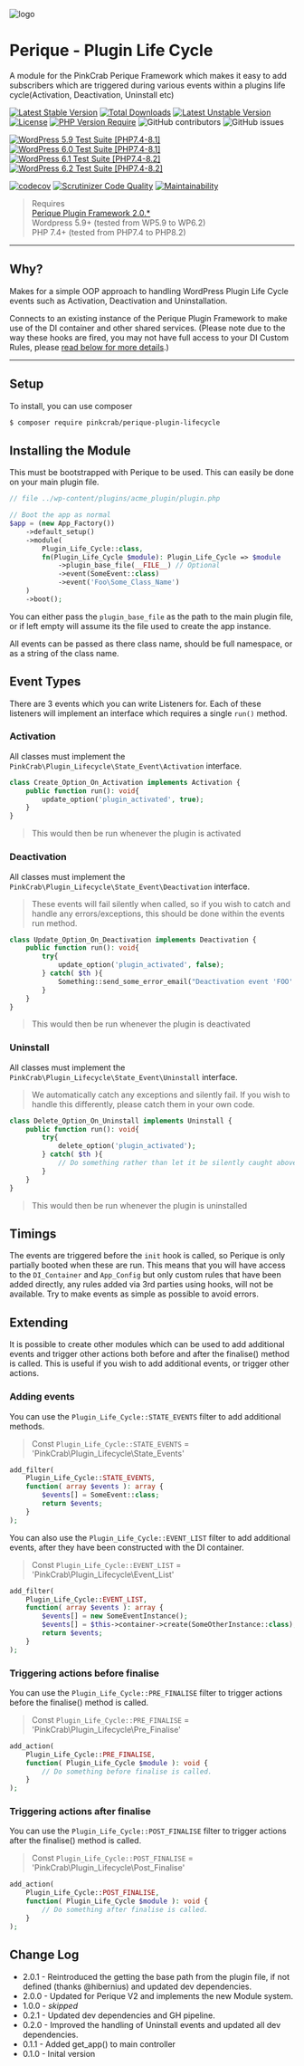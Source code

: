 ![logo](../../assets/cards/Plugin-Lifecyle.jpg "Pink Crab")

# Perique - Plugin Life Cycle 

A module for the PinkCrab Perique Framework which makes it easy to add subscribers which are triggered during various events within a plugins life cycle(Activation, Deactivation, Uninstall etc)

[![Latest Stable Version](http://poser.pugx.org/pinkcrab/perique-plugin-lifecycle/v)](https://packagist.org/packages/pinkcrab/perique-plugin-lifecycle) [![Total Downloads](http://poser.pugx.org/pinkcrab/perique-plugin-lifecycle/downloads)](https://packagist.org/packages/pinkcrab/perique-plugin-lifecycle) [![Latest Unstable Version](http://poser.pugx.org/pinkcrab/perique-plugin-lifecycle/v/unstable)](https://packagist.org/packages/pinkcrab/perique-plugin-lifecycle) [![License](http://poser.pugx.org/pinkcrab/perique-plugin-lifecycle/license)](https://packagist.org/packages/pinkcrab/perique-plugin-lifecycle) [![PHP Version Require](http://poser.pugx.org/pinkcrab/perique-plugin-lifecycle/require/php)](https://packagist.org/packages/pinkcrab/perique-plugin-lifecycle)
![GitHub contributors](https://img.shields.io/github/contributors/Pink-Crab/Perique_Plugin_Life_Cycle?label=Contributors)
![GitHub issues](https://img.shields.io/github/issues-raw/Pink-Crab/Perique_Plugin_Life_Cycle)

[![WordPress 5.9 Test Suite [PHP7.4-8.1]](https://github.com/Pink-Crab/Perique_Plugin_Life_Cycle/actions/workflows/WP_5_9.yaml/badge.svg)](https://github.com/Pink-Crab/Perique_Plugin_Life_Cycle/actions/workflows/WP_5_9.yaml)
[![WordPress 6.0 Test Suite [PHP7.4-8.1]](https://github.com/Pink-Crab/Perique_Plugin_Life_Cycle/actions/workflows/WP_6_0.yaml/badge.svg)](https://github.com/Pink-Crab/Perique_Plugin_Life_Cycle/actions/workflows/WP_6_0.yaml)
[![WordPress 6.1 Test Suite [PHP7.4-8.2]](https://github.com/Pink-Crab/Perique_Plugin_Life_Cycle/actions/workflows/WP_6_1.yaml/badge.svg)](https://github.com/Pink-Crab/Perique_Plugin_Life_Cycle/actions/workflows/WP_6_1.yaml)
[![WordPress 6.2 Test Suite [PHP7.4-8.2]](https://github.com/Pink-Crab/Perique_Plugin_Life_Cycle/actions/workflows/WP_6_2.yaml/badge.svg)](https://github.com/Pink-Crab/Perique_Plugin_Life_Cycle/actions/workflows/WP_6_2.yaml)

[![codecov](https://codecov.io/gh/Pink-Crab/Perique_Plugin_Life_Cycle/branch/master/graph/badge.svg?token=Xucv38xrsa)](https://codecov.io/gh/Pink-Crab/Perique_Plugin_Life_Cycle)
[![Scrutinizer Code Quality](https://scrutinizer-ci.com/g/Pink-Crab/Perique_Plugin_Life_Cycle/badges/quality-score.png?b=master)](https://scrutinizer-ci.com/g/Pink-Crab/Perique_Plugin_Life_Cycle/?branch=master)
[![Maintainability](https://api.codeclimate.com/v1/badges/27aa086ac22f0996516a/maintainability)](https://codeclimate.com/github/Pink-Crab/Perique_Plugin_Life_Cycle/maintainability)


> Requires  
> [Perique Plugin Framework 2.0.*](https://perique.info)  
> Wordpress 5.9+ (tested from WP5.9 to WP6.2)  
> PHP 7.4+ (tested from PHP7.4 to PHP8.2)  

****

## Why? ##

Makes for a simple OOP approach to handling WordPress Plugin Life Cycle events such as Activation, Deactivation and Uninstallation.

Connects to an existing instance of the Perique Plugin Framework to make use of the DI container and other shared services. (Please note due to the way these hooks are fired, you may not have full access to your DI Custom Rules, please [read below for more details](#Timings).)

****

## Setup ##

To install, you can use composer
```bash
$ composer require pinkcrab/perique-plugin-lifecycle
```

## Installing the Module

This must be bootstrapped with Perique to be used. This can easily be done on your main plugin file.

```php
// file ../wp-content/plugins/acme_plugin/plugin.php

// Boot the app as normal
$app = (new App_Factory())
    ->default_setup()
    ->module(
        Plugin_Life_Cycle::class, 
        fn(Plugin_Life_Cycle $module): Plugin_Life_Cycle => $module
            ->plugin_base_file(__FILE__) // Optional
            ->event(SomeEvent::class)
            ->event('Foo\Some_Class_Name')
    )
    ->boot();
```

You can either pass the `plugin_base_file` as the path to the main plugin file, or if left empty will assume its the file used to create the app instance.

All events can be passed as there class name, should be full namespace, or as a string of the class name.

## Event Types ##

There are 3 events which you can write Listeners for. Each of these listeners will implement an interface which requires a single `run()` method.

### Activation

All classes must implement the `PinkCrab\Plugin_Lifecycle\State_Event\Activation` interface.

```php
class Create_Option_On_Activation implements Activation {
    public function run(): void{
        update_option('plugin_activated', true);
    }
}
```
> This would then be run whenever the plugin is activated

### Deactivation

All classes must implement the `PinkCrab\Plugin_Lifecycle\State_Event\Deactivation` interface.

> These events will fail silently when called, so if you wish to catch and handle any errors/exceptions, this should be done within the events run method.

```php
class Update_Option_On_Deactivation implements Deactivation {
    public function run(): void{
        try{
            update_option('plugin_activated', false);
        } catch( $th ){
            Something::send_some_error_email("Deactivation event 'FOO' threw exception during run()", $th->getMessage());
        }
    }
}
```
> This would then be run whenever the plugin is deactivated

### Uninstall

All classes must implement the `PinkCrab\Plugin_Lifecycle\State_Event\Uninstall` interface.

> We automatically catch any exceptions and silently fail. If you wish to handle this differently, please catch them in your own code.


```php
class Delete_Option_On_Uninstall implements Uninstall {
    public function run(): void{
        try{
            delete_option('plugin_activated');
        } catch( $th ){
            // Do something rather than let it be silently caught above!
        }
    }
}
```
> This would then be run whenever the plugin is uninstalled

## Timings

The events are triggered before the `init` hook is called, so Perique is only partially booted when these are run. This means that you will have access to the `DI_Container` and `App_Config` but only custom rules that have been added directly, any rules added via 3rd parties using hooks, will not be available. Try to make events as simple as possible to avoid errors. 

## Extending 

It is possible to create other modules which can be used to add additional events and trigger other actions both before and after the finalise() method is called. This is useful if you wish to add additional events, or trigger other actions.

### Adding events

You can use the `Plugin_Life_Cycle::STATE_EVENTS` filter to add additional methods.
> Const `Plugin_Life_Cycle::STATE_EVENTS` = 'PinkCrab\Plugin_Lifecycle\State_Events'

```php
add_filter(
    Plugin_Life_Cycle::STATE_EVENTS,
    function( array $events ): array {
        $events[] = SomeEvent::class;
        return $events;
    }
);
```

You can also use the `Plugin_Life_Cycle::EVENT_LIST` filter to add additional events, after they have been constructed with the DI container.
> Const `Plugin_Life_Cycle::EVENT_LIST` = 'PinkCrab\Plugin_Lifecycle\Event_List'

```php
add_filter(
    Plugin_Life_Cycle::EVENT_LIST,
    function( array $events ): array {
        $events[] = new SomeEventInstance();
        $events[] = $this->container->create(SomeOtherInstance::class);
        return $events;
    }
);
```

### Triggering actions before finalise

You can use the `Plugin_Life_Cycle::PRE_FINALISE` filter to trigger actions before the finalise() method is called.

> Const `Plugin_Life_Cycle::PRE_FINALISE` = 'PinkCrab\Plugin_Lifecycle\Pre_Finalise'

```php
add_action(
    Plugin_Life_Cycle::PRE_FINALISE,
    function( Plugin_Life_Cycle $module ): void {
        // Do something before finalise is called.
    }
);
```

### Triggering actions after finalise

You can use the `Plugin_Life_Cycle::POST_FINALISE` filter to trigger actions after the finalise() method is called.

> Const `Plugin_Life_Cycle::POST_FINALISE` = 'PinkCrab\Plugin_Lifecycle\Post_Finalise'

```php
add_action(
    Plugin_Life_Cycle::POST_FINALISE,
    function( Plugin_Life_Cycle $module ): void {
        // Do something after finalise is called.
    }
);
```


## Change Log ##
* 2.0.1 - Reintroduced the getting the base path from the plugin file, if not defined (thanks @hibernius) and updated dev dependencies.
* 2.0.0 - Updated for Perique V2 and implements the new Module system.
* 1.0.0 - *skipped*
* 0.2.1 - Updated dev dependencies and GH pipeline.
* 0.2.0 - Improved the handling of Uninstall events and updated all dev dependencies.
* 0.1.1 - Added get_app() to main controller
* 0.1.0 - Inital version
